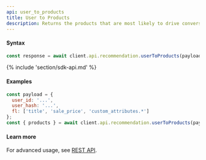 ```yaml
---
api: user_to_products
title: User to Products
description: Returns the products that are most likely to drive conversion for the given user.
---
```


#### Syntax
```js
const response = await client.api.recommendation.userToProducts(payload, options);
```

{% include 'section/sdk-api.md' %}

#### Examples
```js
const payload = {
  user_id: '...',
  user_hash: '...',
  fl: ['title', 'sale_price', 'custom_attributes.*']
};
const { products } = await client.api.recommendation.userToProducts(payload);
```

#### Learn more
For advanced usage, see [REST API](https://api.askmiso.com/#operation/user_to_products_v1_recommendation_user_to_products_post).

